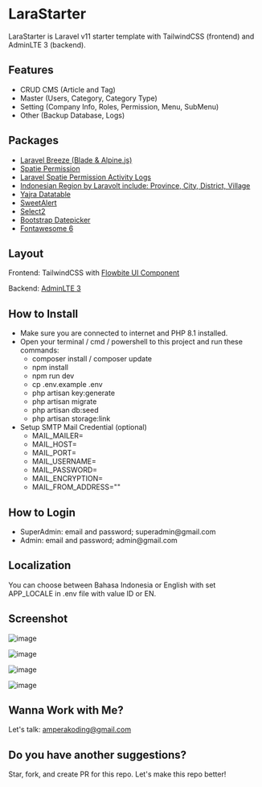<h1>LaraStarter</h1>
LaraStarter is Laravel v11 starter template with TailwindCSS (frontend) and AdminLTE 3 (backend). 

<h2>Features</h2>
<ul>
  <li>CRUD CMS (Article and Tag)</li>
  <li>Master (Users, Category, Category Type)</li>
  <li>Setting (Company Info, Roles, Permission, Menu, SubMenu)</li>
  <li>Other (Backup Database, Logs)</li>
</ul>

<h2>Packages</h2>
<ul>
    <li><a href="https://laravel.com/docs/11.x/starter-kits#laravel-breeze">Laravel Breeze (Blade & Alpine.js)</a></li>
    <li><a href="https://spatie.be/docs/laravel-permission/v6/introduction">Spatie Permission</a></li>
    <li><a href="https://spatie.be/docs/laravel-activitylog/v4/introduction">Laravel Spatie Permission Activity Logs</a></li>
    <li><a href="https://github.com/laravolt/indonesia">Indonesian Region by Laravolt include: Province, City, District, Village</a></li>
    <li><a href="https://yajrabox.com/docs/laravel-datatables">Yajra Datatable</a></li>
    <li><a href="https://realrashid.github.io/sweet-alert/">SweetAlert</a></li>
    <li><a href="https://select2.org/">Select2</a></li>
    <li><a href="https://bootstrap-datepicker.readthedocs.io/en/latest/">Bootstrap Datepicker</a></li>
    <li><a href="https://fontawesome.com/">Fontawesome 6</a></li>
</ul>

<h2>Layout</h2>
Frontend: TailwindCSS with <a href="https://flowbite.com/">Flowbite UI Component</a>

Backend: <a href="https://adminlte.io/themes/v3">AdminLTE 3</a>

<h2>How to Install</h2>
<ul>
    <li>Make sure you are connected to internet and PHP 8.1 installed.</li>
    <li>Open your terminal / cmd / powershell to this project and run these commands:
        <ul>
            <li>composer install / composer update</li>
            <li>npm install</li>
            <li>npm run dev</li>
            <li>cp .env.example .env</li>
            <li>php artisan key:generate</li>
            <li>php artisan migrate</li>
            <li>php artisan db:seed</li>
            <li>php artisan storage:link</li>
        </ul>
    </li>
    <li>Setup SMTP Mail Credential (optional)
        <ul>
            <li>MAIL_MAILER=</li>
            <li>MAIL_HOST=</li>
            <li>MAIL_PORT=</li>
            <li>MAIL_USERNAME=</li>
            <li>MAIL_PASSWORD=</li>
            <li>MAIL_ENCRYPTION=</li>
            <li>MAIL_FROM_ADDRESS=""</li>
        </ul>
    </li>
</ul>

<h2>How to Login</h2>
<ul>
    <li>SuperAdmin: email and password; superadmin@gmail.com</li>
    <li>Admin: email and password; admin@gmail.com</li>
</ul>

<h2>Localization</h2>
You can choose between Bahasa Indonesia or English with set APP_LOCALE in .env file with value ID or EN.

<h2>Screenshot</h2>

![image](https://github.com/user-attachments/assets/76fe0e78-ce99-45b4-b39f-a8542c625124)

![image](https://github.com/user-attachments/assets/e2a0fd76-e7da-4e15-ae12-59a7c282eb52)

![image](https://github.com/user-attachments/assets/0d527f07-f0fe-4ee2-82fc-fccbfa29b80d)

![image](https://github.com/user-attachments/assets/37a5b13c-4d6c-4672-8ed0-05eb5ab5a653)

<h2>Wanna Work with Me?</h2>
Let's talk: <a href="mailto: amperakoding@gmail.com">amperakoding@gmail.com</a>

<h2>Do you have another suggestions?</h2>
Star, fork, and create PR for this repo. Let's make this repo better!

